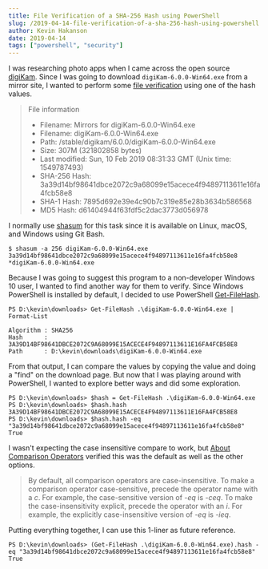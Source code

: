 ```yaml
---
title: File Verification of a SHA-256 Hash using PowerShell
slug: /2019-04-14-file-verification-of-a-sha-256-hash-using-powershell
author: Kevin Hakanson
date: 2019-04-14
tags: ["powershell", "security"]
---
```


I was researching photo apps when I came across the open source [digiKam](https://www.digikam.org/).  Since I was going to download `digiKam-6.0.0-Win64.exe` from a mirror site, I wanted to perform some [file verification](https://en.wikipedia.org/wiki/File_verification) using one of the hash values. 

> File information
> * Filename: Mirrors for digiKam-6.0.0-Win64.exe
> * Filename: digiKam-6.0.0-Win64.exe
> * Path: /stable/digikam/6.0.0/digiKam-6.0.0-Win64.exe
> * Size: 307M (321802858 bytes)
> * Last modified: Sun, 10 Feb 2019 08:31:33 GMT (Unix time: 1549787493)
> * SHA-256 Hash: 3a39d14bf98641dbce2072c9a68099e15acece4f94897113611e16fa4fcb58e8
> * SHA-1 Hash: 7895d692e39e4c90b7c319e85e28b3634b586568
> * MD5 Hash: d61404944f63fdf5c2dac3773d056978

I normally use [shasum](https://linux.die.net/man/1/shasum) for this task since it is available on Linux, macOS, and Windows using Git Bash.

```console
$ shasum -a 256 digiKam-6.0.0-Win64.exe
3a39d14bf98641dbce2072c9a68099e15acece4f94897113611e16fa4fcb58e8 *digiKam-6.0.0-Win64.exe
```
Because I was going to suggest this program to a non-developer Windows 10 user, I wanted to find another way for them to verify.  Since Windows PowerShell is installed by default, I decided to use PowerShell [Get-FileHash](https://docs.microsoft.com/en-us/powershell/module/microsoft.powershell.utility/get-filehash?view=powershell-5.1).  

```console
PS D:\kevin\downloads> Get-FileHash .\digiKam-6.0.0-Win64.exe | Format-List

Algorithm : SHA256
Hash      : 3A39D14BF98641DBCE2072C9A68099E15ACECE4F94897113611E16FA4FCB58E8
Path      : D:\kevin\downloads\digiKam-6.0.0-Win64.exe
```

From that output, I can compare the values by copying the value and doing a "find" on the download page.  But now that I was playing around with PowerShell, I wanted to explore better ways and did some exploration.

```console
PS D:\kevin\downloads> $hash = Get-FileHash .\digiKam-6.0.0-Win64.exe
PS D:\kevin\downloads> $hash.hash
3A39D14BF98641DBCE2072C9A68099E15ACECE4F94897113611E16FA4FCB58E8
PS D:\kevin\downloads> $hash.hash -eq "3a39d14bf98641dbce2072c9a68099e15acece4f94897113611e16fa4fcb58e8"
True
```

I wasn't expecting the case insensitive compare to work, but [About Comparison Operators](https://docs.microsoft.com/en-us/powershell/module/microsoft.powershell.core/about/about_comparison_operators?view=powershell-5.1) verified this was the default as well as the other options.

> By default, all comparison operators are case-insensitive. To make a comparison operator case-sensitive, precede the operator name with a *c*. For example, the case-sensitive version of *-eq* is *-ceq*. To make the case-insensitivity explicit, precede the operator with an *i*. For example, the explicitly case-insensitive version of *-eq* is *-ieq*.

Putting everything together, I can use this 1-liner as future reference.

```console
PS D:\kevin\downloads> (Get-FileHash .\digiKam-6.0.0-Win64.exe).hash -eq "3a39d14bf98641dbce2072c9a68099e15acece4f94897113611e16fa4fcb58e8"
True
```
